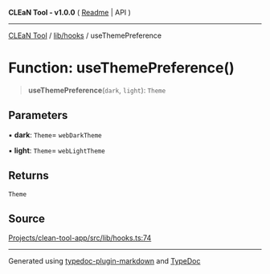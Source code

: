 **CLEaN Tool - v1.0.0** ( [Readme](../../../README.md) \| API )

***

[CLEaN Tool](../../../modules.md) / [lib/hooks](../README.md) / useThemePreference

# Function: useThemePreference()

> **useThemePreference**(`dark`, `light`): `Theme`

## Parameters

▪ **dark**: `Theme`= `webDarkTheme`

▪ **light**: `Theme`= `webLightTheme`

## Returns

`Theme`

## Source

[Projects/clean-tool-app/src/lib/hooks.ts:74](https://github.com/yuckyh/clean-tool-app/)

***

Generated using [typedoc-plugin-markdown](https://www.npmjs.com/package/typedoc-plugin-markdown) and [TypeDoc](https://typedoc.org/)
